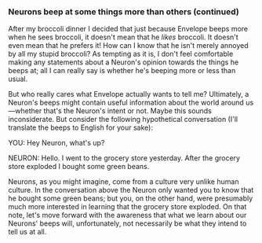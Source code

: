 ### Neurons beep at some things more than others (continued)

After my broccoli dinner I decided that just because Envelope beeps more when he sees broccoli, it doesn't mean that he _likes_ broccoli. It doesn't even mean that he prefers it! How can I know that he isn't merely annoyed by all my stupid broccoli? As tempting as it is, I don't feel comfortable making any statements about a Neuron's opinion towards the things he beeps at; all I can really say is whether he's beeping more or less than usual. 

But who really cares what Envelope actually wants to tell me? Ultimately, a Neuron's beeps might contain useful information about the world around us&mdash;whether that's the Neuron's intent or not. Maybe this sounds inconsiderate. But consider the following hypothetical conversation (I'll translate the beeps to English for your sake):

<div class="note">
YOU: Hey Neuron, what's up?

NEURON: Hello. I went to the grocery store yesterday. After the grocery store exploded I bought some green beans.
</div>

Neurons, as you might imagine, come from a culture very unlike human culture. In the conversation above the Neuron only wanted you to know that he bought some green beans; but you, on the other hand, were presumably much more interested in learning that the grocery store exploded. On that note, let's move forward with the awareness that what we learn about our Neurons' beeps will, unfortunately, not necessarily be what they intend to tell us at all.

